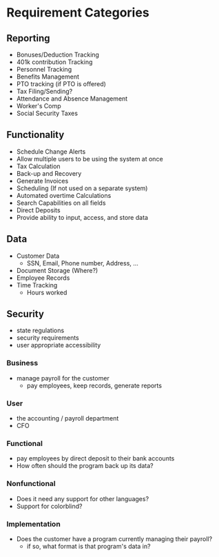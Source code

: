 
# Requirement Categories

## Reporting
* Bonuses/Deduction Tracking
* 401k contribution Tracking
* Personnel Tracking
* Benefits Management
* PTO tracking (if PTO is offered)
* Tax Filing/Sending?
* Attendance and Absence Management
* Worker's Comp
* Social Security Taxes

## Functionality
* Schedule Change Alerts
* Allow multiple users to be using the system at once
* Tax Calculation
* Back-up and Recovery
* Generate Invoices
* Scheduling (If not used on a separate system)
* Automated overtime Calculations
* Search Capabilities on all fields
* Direct Deposits
* Provide ability to input, access, and store data

## Data
* Customer Data
    *  SSN, Email, Phone number, Address, ...
* Document Storage (Where?)
* Employee Records
* Time Tracking
    * Hours worked


## Security
* state regulations
* security requirements
* user appropriate accessibility


### Business
* manage payroll for the customer
  * pay employees, keep records, generate reports

### User
* the accounting / payroll department
* CFO

### Functional
* pay employees by direct deposit to their bank accounts
* How often should the program back up its data?


### Nonfunctional
* Does it need any support for other languages?
* Support for colorblind?


### Implementation
* Does the customer have a program currently managing their payroll?
  * if so, what format is that program's data in?
